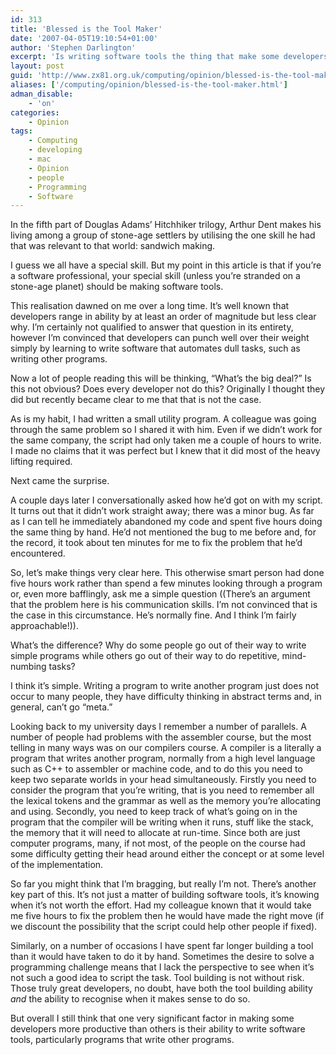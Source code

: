 ```yaml
---
id: 313
title: 'Blessed is the Tool Maker'
date: '2007-04-05T19:10:54+01:00'
author: 'Stephen Darlington'
excerpt: 'Is writing software tools the thing that make some developers significantly more productive than others?'
layout: post
guid: 'http://www.zx81.org.uk/computing/opinion/blessed-is-the-tool-maker.html'
aliases: ['/computing/opinion/blessed-is-the-tool-maker.html']
adman_disable:
    - 'on'
categories:
    - Opinion
tags:
    - Computing
    - developing
    - mac
    - Opinion
    - people
    - Programming
    - Software
---
```


In the fifth part of Douglas Adams’ Hitchhiker trilogy, Arthur Dent makes his living among a group of stone-age settlers by utilising the one skill he had that was relevant to that world: sandwich making.

I guess we all have a special skill. But my point in this article is that if you’re a software professional, your special skill (unless you’re stranded on a stone-age planet) should be making software tools.

This realisation dawned on me over a long time. It’s well known that developers range in ability by at least an order of magnitude but less clear why. I’m certainly not qualified to answer that question in its entirety, however I’m convinced that developers can punch well over their weight simply by learning to write software that automates dull tasks, such as writing other programs.

Now a lot of people reading this will be thinking, “What’s the big deal?” Is this not obvious? Does every developer not do this? Originally I thought they did but recently became clear to me that that is not the case.

As is my habit, I had written a small utility program. A colleague was going through the same problem so I shared it with him. Even if we didn’t work for the same company, the script had only taken me a couple of hours to write. I made no claims that it was perfect but I knew that it did most of the heavy lifting required.

Next came the surprise.

A couple days later I conversationally asked how he’d got on with my script. It turns out that it didn’t work straight away; there was a minor bug. As far as I can tell he immediately abandoned my code and spent five hours doing the same thing by hand. He’d not mentioned the bug to me before and, for the record, it took about ten minutes for me to fix the problem that he’d encountered.

So, let’s make things very clear here. This otherwise smart person had done five hours work rather than spend a few minutes looking through a program or, even more bafflingly, ask me a simple question ((There’s an argument that the problem here is his communication skills. I’m not convinced that is the case in this circumstance. He’s normally fine. And I think I’m fairly approachable!)).

What’s the difference? Why do some people go out of their way to write simple programs while others go out of their way to do repetitive, mind-numbing tasks?

I think it’s simple. Writing a program to write another program just does not occur to many people, they have difficulty thinking in abstract terms and, in general, can’t go “meta.”

Looking back to my university days I remember a number of parallels. A number of people had problems with the assembler course, but the most telling in many ways was on our compilers course. A compiler is a literally a program that writes another program, normally from a high level language such as C++ to assembler or machine code, and to do this you need to keep two separate worlds in your head simultaneously. Firstly you need to consider the program that you’re writing, that is you need to remember all the lexical tokens and the grammar as well as the memory you’re allocating and using. Secondly, you need to keep track of what’s going on in the program that the compiler will be writing when it runs, stuff like the stack, the memory that it will need to allocate at run-time. Since both are just computer programs, many, if not most, of the people on the course had some difficulty getting their head around either the concept or at some level of the implementation.

So far you might think that I’m bragging, but really I’m not. There’s another key part of this. It’s not just a matter of building software tools, it’s knowing when it’s not worth the effort. Had my colleague known that it would take me five hours to fix the problem then he would have made the right move (if we discount the possibility that the script could help other people if fixed).

Similarly, on a number of occasions I have spent far longer building a tool than it would have taken to do it by hand. Sometimes the desire to solve a programming challenge means that I lack the perspective to see when it’s not such a good idea to script the task. Tool building is not without risk. Those truly great developers, no doubt, have both the tool building ability *and* the ability to recognise when it makes sense to do so.

But overall I still think that one very significant factor in making some developers more productive than others is their ability to write software tools, particularly programs that write other programs.